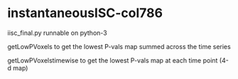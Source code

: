 # instantaneousISC-col786
iisc_final.py runnable on python-3

getLowPVoxels to get the lowest P-vals map summed across the time series

getLowPVoxelstimewise to get the lowest P-vals map at each time point (4-d map)
